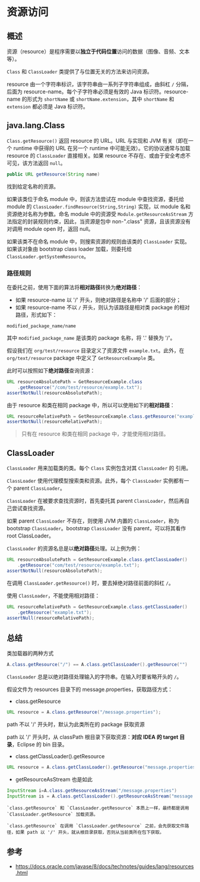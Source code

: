 # 资源访问

## 概述

资源（resource）是程序需要以**独立于代码位置**访问的数据（图像、音频、文本等）。

`Class` 和 `ClassLoader` 类提供了与位置无关的方法来访问资源。

resource 由一个字符串标识，该字符串由一系列子字符串组成，由斜杠 `/` 分隔，后面为 resource-name。每个子字符串必须是有效的 Java 标识符。resource-name 的形式为 `shortName` 或 `shortName.extension`，其中 `shortName` 和 `extension` 都必须是 Java 标识符。

## java.lang.Class

`Class.getResource()` 返回 resource 的 URL。URL 与实现和 JVM 有关（即在一个 runtime 中获得的 URL 在另一个 runtime 中可能无效）。它的协议通常与加载 resource 的 `ClassLoader` 直接相关。如果 resource 不存在、或由于安全考虑不可见，该方法返回 `null`。

```java
public URL getResource(String name)
```

找到给定名称的资源。

如果该类位于命名 module 中，则该方法尝试在 module 中查找资源，委托给 module 的 `ClassLoader.findResource(String,String)`  实现，以 module 名和资源绝对名称为参数。命名 module 中的资源受 `Module.getResourceAsStream`  方法指定的封装规则约束，因此，当资源是包中 non-".class" 资源，且该资源没有对调用 module open 时，返回 null。

如果该类不在命名 module 中，则搜索资源的规则由该类的 `ClassLoader` 实现。如果该对象由 bootstrap class loader 加载，则委托给 `ClassLoader.getSystemResource`。

### 路径规则

在委托之前，使用下面的算法将**相对路径**转换为**绝对路径**：

- 如果 resource-name 以 '/' 开头，则绝对路径是名称中 '/' 后面的部分；
- 如果 resource-name 不以 `/` 开头，则认为该路径是相对类 package 的相对路径，形式如下：

`modified_package_name/name`

其中 `modified_package_name` 是该类的 package 名称，将 '.' 替换为 '/'。

假设我们在 `org/test/resource` 目录定义了资源文件 `example.txt`。此外，在 `org/text/resource` package 中定义了 `GetResourceExample` 类。

此时可以按照如下**绝对路径**查询资源：

```java
URL resourceAbsolutePath = GetResourceExample.class
    .getResource("/com/test/resource/example.txt");
assertNotNull(resourceAbsolutePath);
```

由于 resource 和类在相同 package 中，所以可以使用如下的**相对路径**：

```java
URL resourceRelativePath = GetResourceExample.class.getResource("example.txt");
assertNotNull(resourceRelativePath);
```

> 只有在 resource 和类在相同 package 中，才能使用相对路径。

## ClassLoader

`ClassLoader` 用来加载类的类。每个 `Class` 实例包含对其 `ClassLoader` 的 引用。

`ClassLoader` 使用代理模型搜索类和资源。此外，每个 `ClassLoader` 实例都有一个 parent `ClassLoader`。

`ClassLoader` 在被要求查找资源时，首先委托其 parent `ClassLoader`，然后再自己尝试查找资源。

如果 parent `ClassLoader` 不存在，则使用 JVM 内置的 `ClassLoader`，称为 bootstrap `ClassLoader`。bootstrap `ClassLoader` 没有 parent，可以将其看作 root ClassLoader。

`ClassLoader` 的资源名总是以**绝对路径**处理。以上例为例：

```java
URL resourceAbsolutePath = GetResourceExample.class.getClassLoader()
    .getResource("com/test/resource/example.txt");
assertNotNull(resourceAbsolutePath);
```

在调用 `ClassLoader.getResource()` 时，要去掉绝对路径前面的斜杠 `/`。

使用 `ClassLoader`，不能使用相对路径：

```java
URL resourceRelativePath = GetResourceExample.class.getClassLoader()
    .getResource("example.txt");
assertNull(resourceRelativePath);
```

## 总结

类加载器的两种方式

```java
A.class.getResource("/") == A.class.getClassLoader().getResource("")
```

`ClassLoader` 总是以绝对路径处理输入的字符串。在输入时要省略开头的 `/`。

假设文件为 resources 目录下的 message.properties，获取路径方式：

- class.getResource

```java
URL resource = A.class.getResource("/message.properties");
```

path 不以 '/' 开头时，默认为此类所在的 package 获取资源

path 以 '/' 开头时，从 classPath 根目录下获取资源：**对应 IDEA 的 target 目录**，Eclipse 的 bin 目录。

- class.getClassLoader().getResource

```java
URL resource = A.class.getClassLoader().getResource("message.properties");
```

- getResourceAsStream 也是如此

```java
InputStream i=A.class.getResourceAsStream("/message.properties")
InputStream is = A.class.getClassLoader().getResourceAsStream("message.properties")
```

```ad-summary
`class.getResource` 和 `ClassLoader.getResource` 本质上一样，最终都是调用 `ClassLoader.getResource` 加载资源。

`class.getResource` 在调用 `ClassLoader.getResource` 之前，会先获取文件路径，如果 path 以 '/' 开头，就从根目录获取，否则从当前类所在包下获取。
```

## 参考

- https://docs.oracle.com/javase/8/docs/technotes/guides/lang/resources.html